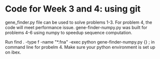 # Code for Week 3 and 4: using git

gene_finder.py file can be used to solve problems 1-3. For problem 4, the code will meet performance issue. gene-finder-numpy.py was built for problems 4-6 using numpy to speedup sequence computation.

Run find . -type f -name "*.fna" -exec python gene-finder-numpy.py {} \; in command line for probelm 4. Make sure your python environment is set up on ibex.
